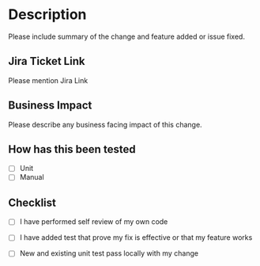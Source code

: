 # Description

Please include summary of the change and feature added or issue fixed.

## Jira Ticket Link

Please mention Jira Link


## Business Impact

Please describe any business facing impact of this change. 


## How has this been tested

- [ ] Unit
- [ ] Manual

## Checklist

- [ ] I have performed self review of my own code
- [ ] I have added test that prove my fix is effective or that my feature works
- [ ] New and existing unit test pass locally with my change


